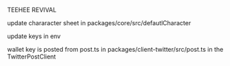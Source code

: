 TEEHEE REVIVAL

update chararacter sheet in packages/core/src/defautlCharacter

update keys in env 

wallet key is posted from post.ts in packages/client-twitter/src/post.ts in the TwitterPostClient
